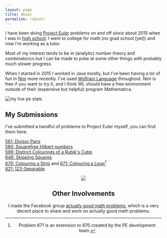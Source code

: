 ```yaml
---
layout: page
title: About
permalink: /about/
---
```


I have been doing [Project Euler](https://projecteuler.net/about) problems on and off since about 2015 when I was in [high school](https://en.wikipedia.org/wiki/High_school_in_the_United_States). I went to college for math (no grad school \[yet\]) and now I'm working as a tutor.

Most of my interest tends to be in (analytic) number theory and combinatorics but I can be made to poke at some other things with probably much slower progress.

When I started in 2015 I worked in Java mostly, but I've been having a lot of fun in [Nim](https://nim-lang.org/) more recently. I've used [Wolfram Language](https://www.wolfram.com/language/) throughout. Nim is free if you want to try it, and I think WL should have a free environment outside of their (expensive but helpful) program Mathematica.

![my live pe stats](https://projecteuler.net/profile/heteroing.png)

## My Submissions

I've submitted a handful of problems to Project Euler myself, you can find them here:

[561: Divisor Pairs](https://projecteuler.net/problem=561)  
[580: Squarefree Hilbert numbers](https://projecteuler.net/problem=580)  
[599: Distinct Colourings of a Rubik's Cube](https://projecteuler.net/problem=599)  
[648: Skipping Squares](https://projecteuler.net/problem=648)  
[670: Colouring a Strip](https://projecteuler.net/problem=670) and [671: Colouring a Loop](https://projecteuler.net/problem=671)[^1]  
[821: 123-Separable](https://projecteuler.net/problem=821) 

<center><img src="https://projecteuler.net/project/images/p671_loop_acceptable.png"><center>

## Other Involvements

I made the Facebook group [actually good math problems](https://www.facebook.com/groups/1923323131245618), which is a very decent place to share and work on actually good math problems.

[^1]: Problem 671 is an extension to 670 created by the PE development team.